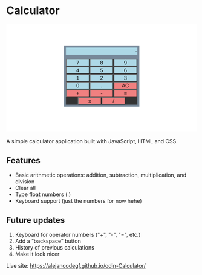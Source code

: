 # Calculator

![alt text](images/final_design1.png)

A simple calculator application built with JavaScript, HTML and CSS.

## Features

- Basic arithmetic operations: addition, subtraction, multiplication, and division
- Clear all
- Type float numbers (.)
- Keyboard support (just the numbers for now hehe)

## Future updates

1. Keyboard for operator numbers ("+", "-", "=", etc.)
2. Add a “backspace” button
3. History of previous calculations
4. Make it look nicer

Live site: https://alejancodegf.github.io/odin-Calculator/
